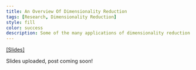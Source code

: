 ```yaml
---
title: An Overview Of Dimensionality Reduction
tags: [Research, Dimensionality Reduction]
style: fill
color: success
description: Some of the many applications of dimensionality reduction include visualization and representation learning. This article provides a quick overview of classical methods as well as recent methods such as t-SNE and UMAP. 
---
```


<a href="https://meghshukla.github.io/files/blogs/dim_red/DimensionalityReduction.pdf" target="_blank">[Slides]</a>

Slides uploaded, post coming soon!